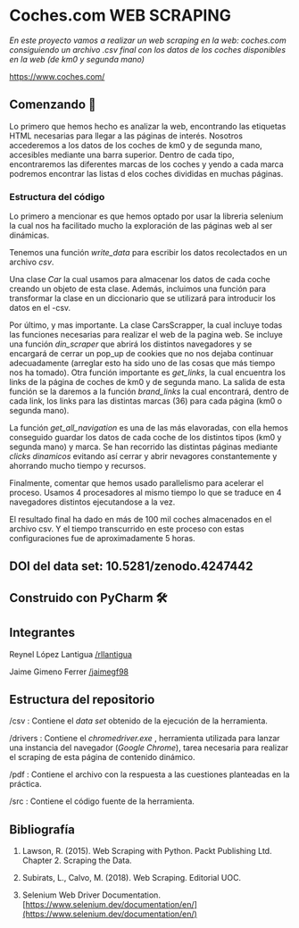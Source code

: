 # Coches.com WEB SCRAPING

_En este proyecto vamos a realizar un web scraping en la web: coches.com consiguiendo un archivo 
.csv final con los datos de los coches disponibles en la web (de km0 y segunda mano)_

https://www.coches.com/

## Comenzando 🚀

Lo primero que hemos hecho es analizar la web, encontrando las etiquetas HTML necesarias para llegar a las páginas
de interés. Nosotros accederemos a los datos de los coches de km0 y de segunda mano, accesibles mediante una barra
superior. Dentro de cada tipo, encontraremos las diferentes marcas de los coches y yendo a cada marca podremos encontrar
las listas d elos coches divididas en muchas páginas.

### Estructura del código

Lo primero a mencionar es que hemos optado por usar la libreria selenium la cual nos ha facilitado mucho la exploración
de las páginas web al ser dinámicas.

Tenemos una función _write_data_ para escribir los datos recolectados en un archivo _csv_.

Una clase _Car_ la cual usamos para almacenar los datos de cada coche creando un objeto de esta clase. Además,
incluimos una función para transformar la clase en un diccionario que se utilizará para introducir los datos  en el -csv.

Por último, y mas importante. La clase CarsScrapper, la cual incluye todas las funciones necesarias para realizar el web
de la pagina web. Se incluye una función _din_scraper_ que abrirá los distintos navegadores y se encargará de cerrar
un pop_up de cookies que no nos dejaba continuar adecuadamente (arreglar esto ha sido uno de las cosas que más tiempo 
nos ha tomado). Otra función importante es _get_links_, la cual encuentra los links de la página de coches de km0 y de
segunda mano. La salida de esta función se la daremos a la función _brand_links_ la cual encontrará, dentro de cada link, 
los links para las distintas marcas (36) para cada página (km0 o segunda mano).

La función _get_all_navigation_ es una de las más elavoradas, con ella hemos conseguido guardar los datos de cada coche
de los distintos tipos (km0 y segunda mano) y marca. Se han recorrido las distintas páginas mediante _clicks dinamicos_
evitando así cerrar y abrir nevagores constantemente y ahorrando mucho tiempo y recursos.

Finalmente, comentar que hemos usado parallelismo para acelerar el proceso. Usamos 4 procesadores al mismo tiempo lo que
se traduce en 4 navegadores distintos ejecutandose a la vez.

El resultado final ha dado en más de 100 mil coches almacenados en el archivo csv. Y el tiempo transcurrido en este proceso 
con estas configuraciones fue de aproximadamente 5 horas.

## DOI del data set: 10.5281/zenodo.4247442


## Construido con PyCharm 🛠️

## Integrantes 

Reynel López Lantigua [/rllantigua](https://github.com/rllantigua)

Jaime Gimeno Ferrer   [/jaimegf98](https://github.com/JaimeGimeno)
   
## Estructura del repositorio 

/csv : Contiene el _data set_ obtenido de la ejecución de la herramienta.

/drivers : Contiene el _chromedriver.exe_ , herramienta utilizada para lanzar una instancia del navegador (_Google Chrome_), tarea necesaria para realizar el scraping de esta página de contenido dinámico.
 
/pdf : Contiene el archivo con la respuesta a las cuestiones planteadas en la práctica.

/src : Contiene el código fuente de la herramienta.


## Bibliografía 
1. Lawson, R. (2015). Web Scraping with Python. Packt Publishing Ltd. Chapter 2. Scraping the Data.

2. Subirats, L., Calvo, M. (2018). Web Scraping. Editorial UOC. 

3. Selenium Web Driver Documentation. [https://www.selenium.dev/documentation/en/](https://www.selenium.dev/documentation/en/)
